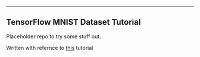 --------------------------
TensorFlow MNIST Dataset Tutorial
--------------------------

Placeholder repo to try some stuff out.

Written with refernce to [this](https://pythonprogramming.net/tensorflow-deep-neural-network-machine-learning-tutorial/?completed=/tensorflow-introduction-machine-learning-tutorial/)
 tutorial 
